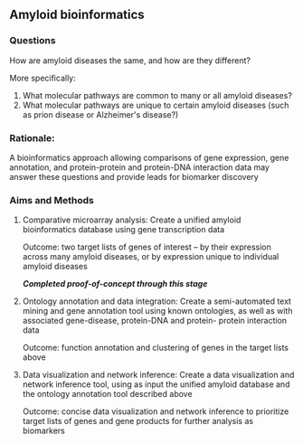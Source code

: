 ## Amyloid bioinformatics

### Questions

How are amyloid diseases the same, and how are they different?

More specifically:

1) What molecular pathways are common to many or all 
          amyloid diseases?
2) What molecular pathways are unique to certain amyloid 
          diseases (such as prion disease or Alzheimer's disease?)

### Rationale:

A bioinformatics approach allowing comparisons of gene expression, gene annotation, and protein-protein and protein-DNA interaction data may answer these questions and provide leads for biomarker discovery

### Aims and Methods 

1) Comparative microarray analysis: 
      Create a unified amyloid bioinformatics database using gene transcription data
      
      Outcome: two target lists of genes of interest – by their expression across many 
         amyloid diseases, or by expression unique to individual amyloid diseases
         
      ***Completed proof-of-concept through this stage***

2) Ontology annotation and data integration: 
      Create a semi-automated text mining and gene annotation tool using known 
         ontologies, as well as with associated gene-disease, protein-DNA and protein-
         protein interaction data
      
      Outcome: function annotation and clustering of genes in the target lists above

3) Data visualization and network inference: 
      Create a data visualization and network inference tool, using as input the unified 
          amyloid database and the ontology annotation tool described above
      
      Outcome: concise data visualization and network inference to prioritize target 
          lists of genes and gene products for further analysis as biomarkers
